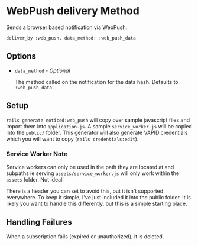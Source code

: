 # WebPush delivery Method

Sends a browser based notification via WebPush.

`deliver_by :web_push, data_method: :web_push_data`

## Options

- `data_method` - _Optional_

  The method called on the notification for the data hash. Defaults to `:web_push_data`

## Setup

`rails generate noticed:web_push` will copy over sample javascript files and import them into `application.js`. A sample `service_worker.js` will be copied into the `public/` folder. This generator will also generate VAPID credentials which you will want to copy (`rails credentials:edit`).

### Service Worker Note

Service workers can only be used in the path they are located at and subpaths ie serving `assets/service_worker.js` will only work within the `assets` folder. Not ideal!

There is a header you can set to avoid this, but it isn't supported everywhere. To keep it simple, I've just included it into the public folder. It is likely you want to handle this differently, but this is a simple starting place.

## Handling Failures

When a subscription fails (expired or unauthorized), it is deleted.
